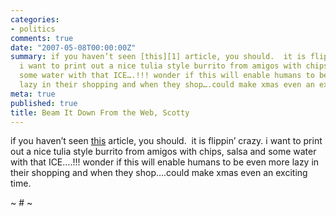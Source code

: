 ```yaml
---
categories:
- politics
comments: true
date: "2007-05-08T00:00:00Z"
summary: if you haven’t seen [this][1] article, you should.  it is flippin’ crazy.
  i want to print out a nice tulia style burrito from amigos with chips, salsa and
  some water with that ICE….!!! wonder if this will enable humans to be even more
  lazy in their shopping and when they shop….could make xmas even an exciting time.
meta: true
published: true
title: Beam It Down From the Web, Scotty
---
```


if you haven’t seen [this][1] article, you should.  it is flippin’ crazy. i want to print out a nice tulia style burrito from amigos with chips, salsa and some water with that ICE….!!! wonder if this will enable humans to be even more lazy in their shopping and when they shop….could make xmas even an exciting time.

 [1]: http://www.nytimes.com/2007/05/07/technology/07copy.html?em&ex=1178769600&en=5712293e5df2be10&ei=5087 "Beam It Down From the Web, Scotty - New York Times"

~ # ~